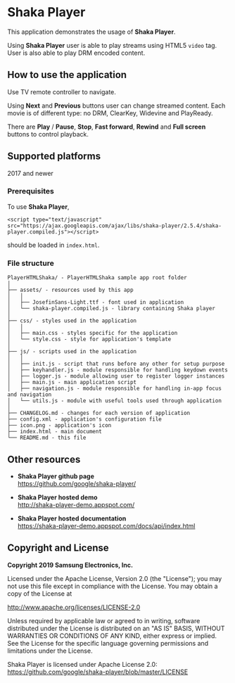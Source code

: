 # Shaka Player

This application demonstrates the usage of **Shaka Player**.

Using **Shaka Player** user is able to play streams using HTML5 `video` tag. User is also able to play DRM encoded content.

## How to use the application

Use TV remote controller to navigate. 

Using **Next** and **Previous** buttons user can change streamed content. Each movie is of different type: no DRM, ClearKey, Widevine and PlayReady.

There are **Play** / **Pause**, **Stop**, **Fast forward**, **Rewind** and **Full screen** buttons to control playback.


## Supported platforms

2017 and newer


### Prerequisites

To use **Shaka Player**, 

``<script type="text/javascript" src="https://ajax.googleapis.com/ajax/libs/shaka-player/2.5.4/shaka-player.compiled.js"></script>``

should be loaded in `index.html`.

### File structure

```
PlayerHTMLShaka/ - PlayerHTMLShaka sample app root folder
│
├── assets/ - resources used by this app
│   │
│   ├── JosefinSans-Light.ttf - font used in application
│   └── shaka-player.compiled.js - library containing Shaka player
│
├── css/ - styles used in the application
│   │
│   ├── main.css - styles specific for the application
│   └── style.css - style for application's template
│
├── js/ - scripts used in the application
│   │
│   ├── init.js - script that runs before any other for setup purpose
│   ├── keyhandler.js - module responsible for handling keydown events
│   ├── logger.js - module allowing user to register logger instances
│   ├── main.js - main application script
│   ├── navigation.js - module responsible for handling in-app focus and navigation
│   └── utils.js - module with useful tools used through application
│
├── CHANGELOG.md - changes for each version of application
├── config.xml - application's configuration file
├── icon.png - application's icon
├── index.html - main document
└── README.md - this file
```

## Other resources

*  **Shaka Player github page**  
  https://github.com/google/shaka-player/

*  **Shaka Player hosted demo**  
  http://shaka-player-demo.appspot.com/

* **Shaka Player hosted documentation**  
  https://shaka-player-demo.appspot.com/docs/api/index.html


## Copyright and License

**Copyright 2019 Samsung Electronics, Inc.**

Licensed under the Apache License, Version 2.0 (the "License"); you may not use this file except in compliance with the License. You may obtain a copy of the License at

http://www.apache.org/licenses/LICENSE-2.0

Unless required by applicable law or agreed to in writing, software distributed under the License is distributed on an "AS IS" BASIS, WITHOUT WARRANTIES OR CONDITIONS OF ANY KIND, either express or implied. See the License for the specific language governing permissions and limitations under the License.


Shaka Player is licensed under Apache License 2.0:  
https://github.com/google/shaka-player/blob/master/LICENSE
